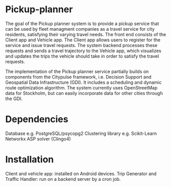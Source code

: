 # Pickup-planner
The goal of the Pickup planner system is to provide a pickup service that can be used by fleet managment companies as a travel service for city residents, satisfying their varying travel needs. The front end consists of the Client app and Vehicle app. The Client app allows users to register for the service and issue travel requests. The system backend processes these requests and sends a travel trajectory to the Vehicle app, which visualizes and updates the trips the vehicle should take in order to satisfy the travel requests.

The implementation of the Pickup planner service partially builds on components from the Citypulse framework, i.e. Decision Support and Geospatial Data Infrastructure (GDI). It includes a scheduling and dynamic route optimization algorithm. The system currently uses OpenStreetMap data for Stockholm, but can easily incorporate data for other cities through the GDI.


# Dependencies

Database e.g. PostgreSQL/psycopg2
Clustering library e.g. Scikit-Learn
Networkx
ASP solver (Clingo4)

# Installation
Client and vehicle app: installed on Android devices.
Trip Generator and Traffic Handler: run on a backend server by a cron job.

